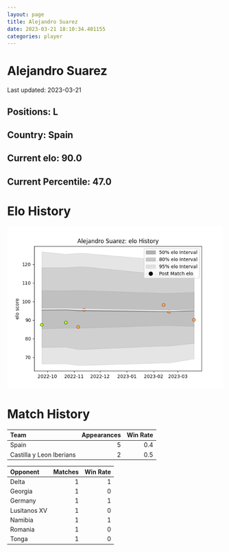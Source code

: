 ```yaml
---  
layout: page  
title: Alejandro Suarez  
date: 2023-03-21 18:10:34.401155  
categories: player  
---
```

# Alejandro Suarez


Last updated: 2023-03-21
## Positions: L

## Country: Spain

## Current elo: 90.0

## Current Percentile: 47.0

# Elo History


![elo history](history_AlejandroSuarez.png)
# Match History


| Team                     |   Appearances |   Win Rate |
|:-------------------------|--------------:|-----------:|
| Spain                    |             5 |        0.4 |
| Castilla y Leon Iberians |             2 |        0.5 |

| Opponent     |   Matches |   Win Rate |
|:-------------|----------:|-----------:|
| Delta        |         1 |          1 |
| Georgia      |         1 |          0 |
| Germany      |         1 |          1 |
| Lusitanos XV |         1 |          0 |
| Namibia      |         1 |          1 |
| Romania      |         1 |          0 |
| Tonga        |         1 |          0 |